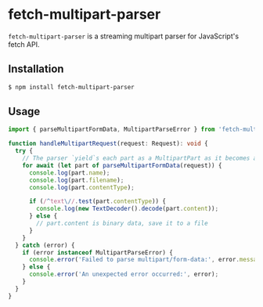 # fetch-multipart-parser

`fetch-multipart-parser` is a streaming multipart parser for JavaScript's fetch API.

## Installation

```sh
$ npm install fetch-multipart-parser
```

## Usage

```typescript
import { parseMultipartFormData, MultipartParseError } from 'fetch-multipart-parser';

function handleMultipartRequest(request: Request): void {
  try {
    // The parser `yield`s each part as a MultipartPart as it becomes available.
    for await (let part of parseMultipartFormData(request)) {
      console.log(part.name);
      console.log(part.filename);
      console.log(part.contentType);

      if (/^text\//.test(part.contentType)) {
        console.log(new TextDecoder().decode(part.content));
      } else {
        // part.content is binary data, save it to a file
      }
    }
  } catch (error) {
    if (error instanceof MultipartParseError) {
      console.error('Failed to parse multipart/form-data:', error.message);
    } else {
      console.error('An unexpected error occurred:', error);
    }
  }
}
```
